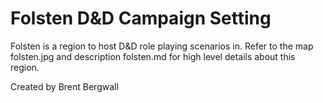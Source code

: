 # Folsten D&D Campaign Setting

Folsten is a region to host D&D role playing scenarios in. Refer to the map folsten.jpg and
description folsten.md for high level details about this region.

Created by Brent Bergwall
